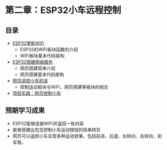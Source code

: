 # 第二章：ESP32小车远程控制

## 目录
- [ESP32使能WiFi](2_1_wifi_control.md)
  * ESP32的WiFi板块函数的介绍
  * WiFi板块基本代码架构
- [ESP32搭建网络服务](2_2_establish_server.md)
  * 网页搭建简单介绍
  * 网页搭建基本代码架构
- [网页遥控小车前进](2_3_web_control_car_advance.md)
  * 控制运动板块与WiFi、网页搭建等板块的结合
- [项目实践：网页控制小车](2_4_web_control_car.md)

## 预期学习成果
- ESP32能够连接WiFi并返回一些内容
- 能够搭建出包含控制小车运动按钮的简单网页
- 网页可以遥控小车实现多种运动效果，包括前进、后退、左转向、右转向、刹车等。